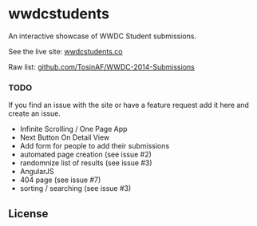 wwdcstudents
============

An interactive showcase of WWDC Student submissions. 

See the live site: [wwdcstudents.co](http://www.wwdcstudents.co)

Raw list: [github.com/TosinAF/WWDC-2014-Submissions](https://github.com/TosinAF/WWDC-2014-Submissions)

### TODO

If you find an issue with the site or have a feature request add it here and create an issue.

- Infinite Scrolling / One Page App
- Next Button On Detail View 
- Add form for people to add their submissions
- automated page creation (see issue #2)
- randomnize list of results (see issue #3)
- AngularJS 
- 404 page (see issue #7)
- sorting / searching (see issue #3)


## License

